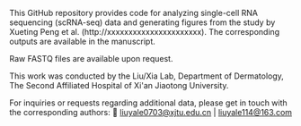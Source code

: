 This GitHub repository provides code for analyzing single-cell RNA sequencing (scRNA-seq) data and generating figures from the study by Xueting Peng et al. (http://xxxxxxxxxxxxxxxxxxxxxx). The corresponding outputs are available in the manuscript.

Raw FASTQ files are available upon request.

This work was conducted by the Liu/Xia Lab, Department of Dermatology, The Second Affiliated Hospital of Xi'an Jiaotong University.

For inquiries or requests regarding additional data, please get in touch with the corresponding authors:
📧 liuyale0703@xjtu.edu.cn | liuyale114@163.com

